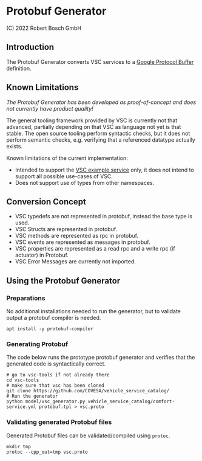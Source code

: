 # Protobuf Generator

(C) 2022 Robert Bosch GmbH

## Introduction

The Protobuf Generator converts VSC services to a [Google Protocol Buffer](https://developers.google.com/protocol-buffers/) definition.

## Known Limitations

*The Protobuf Generator has been developed as proof-of-concept and does not currently have product quality!*

The general tooling framework provided by VSC is currently not that advanced, partially depending on that VSC as language not yet is that stable.
The open source tooling perform syntactic checks, but it does not perform semantic checks, e.g. verifying that a referenced datatype actually exists.

Known limitations of the current implementation:

* Intended to support the [VSC example service](https://github.com/COVESA/vehicle_service_catalog/blob/master/comfort-service.yml) only, it does not intend to support all possible use-cases of VSC.
* Does not support use of types from other namespaces.

## Conversion Concept

* VSC typedefs are not represented in protobuf, instead the base type is used.
* VSC Structs are represented in protobuf.
* VSC methods are represented as rpc in protobuf.
* VSC events are represented as messages in protobuf.
* VSC properties are represented as a read rpc and a write rpc (if actuator) in Protobuf.
* VSC Error Messages are currently not imported.

## Using the Protobuf Generator


### Preparations

No additional installations needed to run the generator, but to validate output a protobuf compiler is needed. 

```
apt install -y protobuf-compiler
```

### Generating Protobuf

The code below runs the prototype protobuf generator and verifies that the generated code is syntactically correct.

```
# go to vsc-tools if not already there
cd vsc-tools
# make sure that vsc has been cloned
git clone https://github.com/COVESA/vehicle_service_catalog/
# Run the generator
python model/vsc_generator.py vehicle_service_catalog/comfort-service.yml protobuf.tpl > vsc.proto
```

### Validating generated Protobuf files

Generated Protobuf files can be validated/compiled using `protoc`.

```
mkdir tmp
protoc --cpp_out=tmp vsc.proto
```

